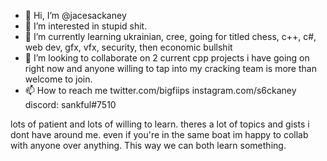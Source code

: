 - 👋 Hi, I’m @jacesackaney
- 👀 I’m interested in stupid shit.
- 🌱 I’m currently learning ukrainian, cree, going for titled chess, c++, c#, web dev, gfx, vfx, security, then economic bullshit
- 💞️ I’m looking to collaborate on 2 current cpp projects i have going on right now and anyone willing to tap into my cracking team is more than welcome to join.
- 📫 How to reach me 
twitter.com/bigfiips
instagram.com/s6ckaney
discord: sankful#7510

lots of patient and lots of willing to learn. theres a lot of topics and gists i dont have around me. even if you're in the same boat im happy to collab with anyone over anything. 
This way we can both learn something.

